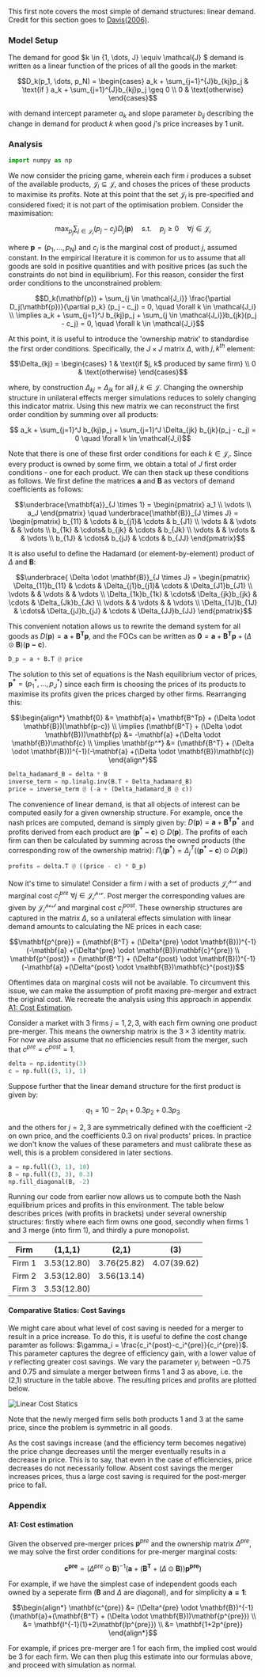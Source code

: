 This first note covers the most simple of demand structures: linear demand. Credit for this section goes to [Davis(2006)](https://www.biicl.org/files/2757_peter_davis_-_coordinated_effects_merger_simulation_with_linear_demands.pdf).
### Model Setup
The demand for good $k \in \{1, \dots, J\} \equiv \mathcal{J} $ demand is written as a linear function of the prices of all the goods in the market: 
```math
D_k(p_1, \dots, p_N) = 
\begin{cases}
    a_k + \sum_{j=1}^{J}b_{kj}p_j & \text{if } a_k + \sum_{j=1}^{J}b_{kj}p_j \geq 0 \\
    0 & \text{otherwise}
\end{cases}
```
with demand intercept parameter $a_k$ and slope parameter $b_{ij}$ describing the change in demand for product $k$ when good $j$'s price increases by 1 unit. 
### Analysis

```python
import numpy as np
```
We now consider the pricing game, wherein each firm $i$ produces a subset of the available products, $\mathcal{J}_i \subseteq \mathcal{J}$, and choses the prices of these products to maximise its profits. Note at this point that the set $\mathcal{J}_i$ is pre-specified and considered fixed; it is not part of the optimisation problem. Consider the maximisation:
```math
\max_{p_j} \sum_{j \in \mathcal{J_i}} (p_j-c_j)D_j(\mathbf{p}) \quad \text{s.t.} \quad p_j \geq 0 \quad \forall j \in \mathcal{J_i}
```
where $\mathbf{p} = (p_1, \dots, p_N)$ and $c_j$ is the marginal cost of product $j$, assumed constant. In the empirical literature it is common for us to assume that all goods are sold in positive quantities and with positive prices (as such the constraints do not bind in equilibrium). For this reason, consider the first order conditions to the unconstrained problem: 
```math
D_k(\mathbf{p}) + \sum_{j \in \mathcal{J_i}} \frac{\partial D_j(\mathbf{p})}{\partial p_k} (p_j - c_j) = 0, \quad \forall k \in \mathcal{J_i} \\
\implies  a_k + \sum_{j=1}^J b_{kj}p_j + \sum_{j \in \mathcal{J_i}}b_{jk}(p_j - c_j) = 0, \quad \forall k \in \mathcal{J_i}
```
At this point, it is useful to introduce the 'ownership matrix' to standardise the first order conditions. Specifically, the $J \times J$ matrix $\Delta$, with $j,k^{th}$ element:
```math
\Delta_{kj} = 
\begin{cases}
    1 & \text{if $j, k$ produced by same firm} \\
    0 & \text{otherwise}
\end{cases}
```
where, by construction $\Delta_{kj} = \Delta_{jk}$ for all $j,k \in \mathcal{J}$. Changing the ownership structure in unilateral effects merger simulations reduces to solely changing this indicator matrix. Using this new matrix we can reconstruct the first order condition by summing over all products:
```math
  a_k + \sum_{j=1}^J b_{kj}p_j + \sum_{j=1}^J \Delta_{jk} b_{jk}(p_j - c_j) = 0 \quad \forall k \in \mathcal{J_i}
```
Note that there is one of these first order conditions for each $k \in \mathcal{J_i}$. Since every product is owned by some firm, we obtain a total of $J$ first order conditions - one for each product. We can then stack up these conditions as follows. We first define the matrices $\mathbf{a}$ and $\mathbf{B}$ as vectors of demand coefficients as follows:

```math
\underbrace{\mathbf{a}}_{J \times 1} = 
\begin{pmatrix}
a_1 \\
\vdots \\
a_J
\end{pmatrix}

\quad

\underbrace{\mathbf{B}}_{J \times J} = 
\begin{pmatrix}
b_{11} & \cdots & b_{j1}& \cdots & b_{J1} \\
\vdots & & \vdots & & \vdots \\
b_{1k} & \cdots& b_{jk} & \cdots & b_{Jk} \\
\vdots & & \vdots & & \vdots \\
b_{1J} & \cdots& b_{jJ} & \cdots & b_{JJ}
\end{pmatrix}
```

It is also useful to define the Hadamard (or element-by-element) product of $\Delta$ and $\mathbf{B}$:
```math
\underbrace{ \Delta \odot \mathbf{B}}_{J \times J} = 
\begin{pmatrix}
\Delta_{11}b_{11} & \cdots & \Delta_{j1}b_{j1}& \cdots & \Delta_{J1}b_{J1} \\
\vdots & & \vdots & & \vdots \\
\Delta_{1k}b_{1k} & \cdots& \Delta_{jk}b_{jk} & \cdots & \Delta_{Jk}b_{Jk} \\
\vdots & & \vdots & & \vdots \\
\Delta_{1J}b_{1J} & \cdots& \Delta_{jJ}b_{jJ} & \cdots & \Delta_{JJ}b_{JJ}
\end{pmatrix}
```
This convenient notation allows us to rewrite the demand system for all goods as $D(\mathbf{p}) = \mathbf{a} + \mathbf{B^Tp}$, and the FOCs can be written as $\mathbf{0}  = \mathbf{a}+ \mathbf{B^Tp} + (\Delta \odot \mathbf{B})(\mathbf{p-c})$.

```python
D_p = a + B.T @ price
```

The solution to this set of equations is the Nash equilibrium vector of prices, $\mathbf{p^*} = (p_1^*,\dots, p_J^*)$ since each firm is choosing the prices of its products to maximise its profits given the prices charged by other firms. Rearranging this: 
```math
\begin{align*}
\mathbf{0}  &= \mathbf{a}+ \mathbf{B^Tp} + (\Delta \odot \mathbf{B})(\mathbf{p-c}) \\
\implies 
(\mathbf{B^T} + (\Delta \odot \mathbf{B}))\mathbf{p} &= -\mathbf{a} +(\Delta \odot \mathbf{B})\mathbf{c} \\
\implies 
\mathbf{p^*} &= (\mathbf{B^T} + (\Delta \odot \mathbf{B}))^{-1}(-\mathbf{a} +(\Delta \odot \mathbf{B})\mathbf{c})
\end{align*}
```

```python
Delta_hadamard_B = delta * B
inverse_term = np.linalg.inv(B.T + Delta_hadamard_B)
price = inverse_term @ (-a + (Delta_hadamard_B @ c))
```
The convenience of linear demand, is that all objects of interest can be computed easily for a given ownership structure. For example, once the nash prices are computed, demand is simply given by: $D(\mathbf{p}) = \mathbf{a} + \mathbf{B^Tp^*}$ and profits derived from each product are $(\mathbf{p^*-c}) \odot D(\mathbf{p})$. The profits of each firm can then be calculated by summing across the owned products (the corresponding row of the ownership matrix): $\Pi_i(\mathbf{p^*}) = \Delta^T_j ((\mathbf{p^*-c}) \odot D(\mathbf{p}))$

```python
profits = delta.T @ ((price - c) * D_p)
```

Now it's time to simulate! 
Consider a firm $i$ with a set of products $\mathcal{J_i^{pre}}$ and marginal cost $c_j^{pre}$ $\forall j \in \mathcal{J_i^{pre}}$. Post merger the corresponding values are given by $\mathcal{J_i^{post}}$ and marginal cost $c_j^{post}$. These ownership structures are captured in the matrix $\Delta$, so a unilateral effects simulation with linear demand amounts to calculating the NE prices in each case: 
```math
\mathbf{p^{pre}} = (\mathbf{B^T} + (\Delta^{pre} \odot \mathbf{B}))^{-1}(-\mathbf{a} +(\Delta^{pre} \odot \mathbf{B})\mathbf{c}^{pre}) \\
\mathbf{p^{post}} = (\mathbf{B^T} + (\Delta^{post} \odot \mathbf{B}))^{-1}(-\mathbf{a} +(\Delta^{post} \odot \mathbf{B})\mathbf{c}^{post})
```
Oftentimes data on marginal costs will not be available. To circumvent this issue, we can make the assumption of profit maxing pre-merger and extract the original cost. We recreate the analysis using this approach in appendix [A1: Cost Estimation](#a1-cost-estimation).

Consider a market with 3 firms $j = 1,2,3$, with each firm owning one product pre-merger. This means the ownership matrix is the $3\times3$ identity matrix. For now we also assume that no efficiencies result from the merger, such that $c^{pre}=c^{post}=1$. 
```python
delta = np.identity(3)
c = np.full((3, 1), 1)
```
Suppose further that the linear demand structure for the first product is given by:
```math
q_1 = 10 - 2p_1 + 0.3p_2 + 0.3p_3
```
and the others for $j=2,3$ are symmetrically defined with the coefficient -2 on own price, and the coefficients 0.3 on rival products' prices. In practice we don't know the values of these parameters and must calibrate these as well, this is a problem considered in later sections.

```python
a = np.full((3, 1), 10)
B = np.full((3, 3), 0.3)
np.fill_diagonal(B, -2)
```
Running our code from earlier now allows us to compute both the Nash equilibrium prices and profits in this environment. The table below describes prices (with profits in brackets) under several ownership structures: firstly where each firm owns one good, secondly when firms 1 and 3 merge (into firm 1), and thirdly a pure monopolist.

| Firm    | (1,1,1)         | (2,1)         | (3)           |
| --------| -------         | -----         | -------       |
| Firm 1  | $3.53 (12.80)$  | $3.76 (25.82)$| $4.07 (39.62)$|
| Firm 2  | $3.53 (12.80)$  | $3.56 (13.14)$|               |
| Firm 3  | $3.53 (12.80)$  |               |               |

#### Comparative Statics: Cost Savings
We might care about what level of cost saving is needed for a merger to result in a price increase. To do this, it is useful to define the cost change paramter as follows: $\gamma_i = \frac{c_i^{post}-c_i^{pre}}{c_i^{pre}}$. This parameter captures the degree of efficiency gain, with a lower value of $\gamma$ reflecting greater cost savings. We vary the parameter $\gamma_i$ between $-0.75$ and $0.75$ and simulate a merger between firms 1 and 3 as above, i.e. the (2,1) structure in the table above. The resulting prices and profits are plotted below. 

![Linear Cost Statics](../images/linear_cost_statics.png)

Note that the newly merged firm sells both products 1 and 3 at the same price, since the problem is symmetric in all goods. 

As the cost savings increase (and the efficiency term becomes negative) the price change decreases until the merger eventually results in a decrease in price. This is to say, that even in the case of efficiencies, price decreases do not necessarily follow. Absent cost savings the merger increases prices, thus a large cost saving is required for the post-merger price to fall.

### Appendix

#### A1: Cost estimation
Given the observed pre-merger prices $\mathbf{p}^{pre}$ and the ownership matrix $\Delta^{pre}$, we may solve the first order conditions for pre-merger marginal costs:

```math
\mathbf{c^{pre}} = (\Delta^{pre} \odot \mathbf{B})^{-1} (\mathbf{a}+(\mathbf{B^T} + (\Delta \odot \mathbf{B}))\mathbf{p^{pre}})
```
For example, if we have the simplest case of independent goods each owned by a seperate firm ($\mathbf{B}$ and $\Delta$ are diagonal), and for simplicity $\mathbf{a = 1}$:

```math
\begin{align*}
\mathbf{c^{pre}} &= (\Delta^{pre} \odot \mathbf{B})^{-1} (\mathbf{a}+(\mathbf{B^T} + (\Delta \odot \mathbf{B}))\mathbf{p^{pre}}) \\
&= \mathbf{I^{-1}(1}+2\mathbf{Ip^{pre}}) \\
&= \mathbf{1+2p^{pre}}
\end{align*}
```
For example, if prices pre-merger are 1 for each firm, the implied cost would be 3 for each firm. We can then plug this estimate into our formulas above, and proceed with simulation as normal.